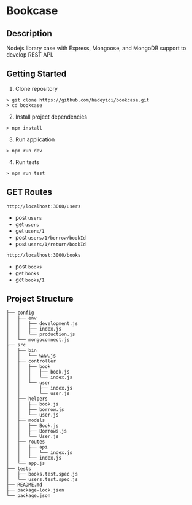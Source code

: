 # Bookcase
## Description
Nodejs library case with Express, Mongoose, and MongoDB support to develop REST API.
## Getting Started
1. Clone repository
``` 
> git clone https://github.com/hadeyici/bookcase.git 
> cd bookcase
```
2. Install project dependencies
```
> npm install
```
3. Run application
``` 
> npm run dev
```
4. Run tests
```
> npm run test
```

##  GET Routes
`http://localhost:3000/users`
* post `users` 
* get `users`
* get `users/1`
* post `users/1/borrow/bookId`
* post `users/1/return/bookId`

`http://localhost:3000/books`
* post `books`
* get `books`
* get `books/1`

## Project Structure
```
├── config
│   ├── env
│   │   ├── development.js
│   │   ├── index.js
│   │   └── production.js
│   └── mongoconnect.js
├── src
│   ├── bin
│   │   └── www.js
│   ├── controller
│   │   ├── book
│   │   │   ├── book.js
│   │   │   └── index.js
│   │   └── user
│   │       ├── index.js
│   │       └── user.js
│   ├── helpers
│   │   ├── book.js
│   │   ├── borrow.js
│   │   └── user.js
│   ├── models
│   │   ├── Book.js
│   │   ├── Borrows.js
│   │   └── User.js
│   ├── routes
│   │   ├── api
│   │   │   └── index.js
│   │   └── index.js
│   └── app.js
├── tests
│   ├── books.test.spec.js
│   └── users.test.spec.js
├── README.md
├── package-lock.json
└── package.json
```
